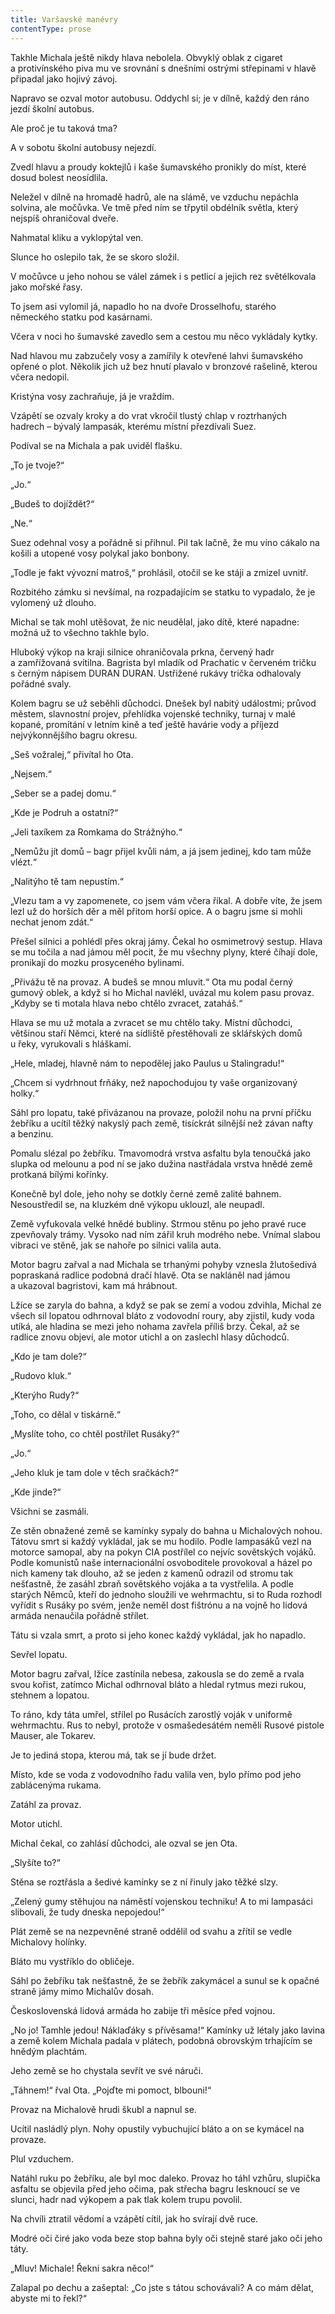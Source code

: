 ```yaml
---
title: Varšavské manévry
contentType: prose
---
```


<section>

Takhle Michala ještě nikdy hlava nebolela. Obvyklý oblak z cigaret a protivínského piva mu ve srovnání s dnešními ostrými střepinami v hlavě připadal jako hojivý závoj.

Napravo se ozval motor autobusu. Oddychl si; je v dílně, každý den ráno jezdí školní autobus.

Ale proč je tu taková tma?

A v sobotu školní autobusy nejezdí.

Zvedl hlavu a proudy koktejlů i kaše šumavského pronikly do míst, které dosud bolest neosídlila.

Neležel v dílně na hromadě hadrů, ale na slámě, ve vzduchu nepáchla solvina, ale močůvka. Ve tmě před ním se třpytil obdélník světla, který nejspíš ohraničoval dveře.

Nahmatal kliku a vyklopýtal ven.

Slunce ho oslepilo tak, že se skoro složil.

V močůvce u jeho nohou se válel zámek i s petlicí a jejich rez světélkovala jako mořské řasy.

To jsem asi vylomil já, napadlo ho na dvoře Drosselhofu, starého německého statku pod kasárnami.

Včera v noci ho šumavské zavedlo sem a cestou mu něco vykládaly kytky.

Nad hlavou mu zabzučely vosy a zamířily k otevřené lahvi šumavského opřené o plot. Několik jich už bez hnutí plavalo v bronzové rašelině, kterou včera nedopil.

Kristýna vosy zachraňuje, já je vraždím.

Vzápětí se ozvaly kroky a do vrat vkročil tlustý chlap v roztrhaných hadrech – bývalý lampasák, kterému místní přezdívali Suez.

Podíval se na Michala a pak uviděl flašku.

„To je tvoje?“

„Jo.“

„Budeš to dojíždět?“

„Ne.“

Suez odehnal vosy a pořádně si přihnul. Pil tak lačně, že mu víno cákalo na košili a utopené vosy polykal jako bonbony.

„Todle je fakt vývozní matroš,“ prohlásil, otočil se ke stáji a zmizel uvnitř.

Rozbitého zámku si nevšímal, na rozpadajícím se statku to vypadalo, že je vylomený už dlouho.

Michal se tak mohl utěšovat, že nic neudělal, jako dítě, které napadne: možná už to všechno takhle bylo.

</section>

<section>

Hluboký výkop na kraji silnice ohraničovala prkna, červený hadr a zamřížovaná svítilna. Bagrista byl mladík od Prachatic v červeném tričku s černým nápisem DURAN DURAN. Ustřižené rukávy trička odhalovaly pořádné svaly.

Kolem bagru se už seběhli důchodci. Dnešek byl nabitý událostmi; průvod městem, slavnostní projev, přehlídka vojenské techniky, turnaj v malé kopané, promítání v letním kině a teď ještě havárie vody a příjezd nejvýkonnějšího bagru okresu.

„Seš vožralej,“ přivítal ho Ota.

„Nejsem.“

„Seber se a padej domu.“

„Kde je Podruh a ostatní?“

„Jeli taxíkem za Romkama do Strážnýho.“

„Nemůžu jít domů – bagr přijel kvůli nám, a já jsem jedinej, kdo tam může vlézt.“

„Nalitýho tě tam nepustím.“

„Vlezu tam a vy zapomenete, co jsem vám včera říkal. A dobře víte, že jsem lezl už do horších děr a měl přitom horší opice. A o bagru jsme si mohli nechat jenom zdát.“

Přešel silnici a pohlédl přes okraj jámy. Čekal ho osmimetrový sestup. Hlava se mu točila a nad jámou měl pocit, že mu všechny plyny, které číhají dole, pronikají do mozku prosyceného bylinami.

„Přivážu tě na provaz. A budeš se mnou mluvit.“ Ota mu podal černý gumový oblek, a když si ho Michal navlékl, uvázal mu kolem pasu provaz. „Kdyby se ti motala hlava nebo chtělo zvracet, zataháš.“

Hlava se mu už motala a zvracet se mu chtělo taky. Místní důchodci, většinou staří Němci, které na sídliště přestěhovali ze sklářských domů u řeky, vyrukovali s hláškami.

„Hele, mladej, hlavně nám to nepodělej jako Paulus u Stalingradu!“

„Chcem si vydrhnout frňáky, než napochodujou ty vaše organizovaný holky.“

Sáhl pro lopatu, také přivázanou na provaze, položil nohu na první příčku žebříku a ucítil těžký nakyslý pach země, tisíckrát silnější než závan nafty a benzinu.

Pomalu slézal po žebříku. Tmavomodrá vrstva asfaltu byla tenoučká jako slupka od melounu a pod ní se jako dužina nastřádala vrstva hnědé země protkaná bílými kořínky.

Konečně byl dole, jeho nohy se dotkly černé země zalité bahnem. Nesoustředil se, na kluzkém dně výkopu uklouzl, ale neupadl.

Země vyfukovala velké hnědé bubliny. Strmou stěnu po jeho pravé ruce zpevňovaly trámy. Vysoko nad ním zářil kruh modrého nebe. Vnímal slabou vibraci ve stěně, jak se nahoře po silnici valila auta.

Motor bagru zařval a nad Michala se trhanými pohyby vznesla žlutošedivá popraskaná radlice podobná dračí hlavě. Ota se nakláněl nad jámou a ukazoval bagristovi, kam má hrábnout.

Lžíce se zaryla do bahna, a když se pak se zemí a vodou zdvihla, Michal ze všech sil lopatou odhrnoval bláto z vodovodní roury, aby zjistil, kudy voda utíká, ale hladina se mezi jeho nohama zavřela příliš brzy. Čekal, až se radlice znovu objeví, ale motor utichl a on zaslechl hlasy důchodců.

„Kdo je tam dole?“

„Rudovo kluk.“

„Kterýho Rudy?“

„Toho, co dělal v tiskárně.“

„Myslíte toho, co chtěl postřílet Rusáky?“

„Jo.“

„Jeho kluk je tam dole v těch sračkách?“

„Kde jinde?“

Všichni se zasmáli.

Ze stěn obnažené země se kamínky sypaly do bahna u Micha­lových nohou. Tátovu smrt si každý vykládal, jak se mu hodilo. Podle lampasáků vezl na motorce samopal, aby na pokyn CIA postřílel co nejvíc sovětských vojáků. Podle komunistů naše internacionální osvoboditele provokoval a házel po nich kameny tak dlouho, až se jeden z kamenů odrazil od stromu tak nešťastně, že zasáhl zbraň sovětského vojáka a ta vystřelila. A podle starých Němců, kteří do jednoho sloužili ve wehrmachtu, si to Ruda rozhodl vyřídit s Rusáky po svém, jenže neměl dost fištrónu a na vojně ho lidová armáda nenaučila pořádně střílet.

Tátu si vzala smrt, a proto si jeho konec každý vykládal, jak ho napadlo.

Sevřel lopatu.

Motor bagru zařval, lžíce zastínila nebesa, zakousla se do země a rvala svou kořist, zatímco Michal odhrnoval bláto a hledal rytmus mezi rukou, stehnem a lopatou.

To ráno, kdy táta umřel, střílel po Rusácích zarostlý voják v uniformě wehrmachtu. Rus to nebyl, protože v osmašedesátém neměli Rusové pistole Mauser, ale Tokarev.

Je to jediná stopa, kterou má, tak se jí bude držet.

Místo, kde se voda z vodovodního řadu valila ven, bylo přímo pod jeho zablácenýma rukama.

Zatáhl za provaz.

Motor utichl.

Michal čekal, co zahlásí důchodci, ale ozval se jen Ota.

„Slyšíte to?“

Stěna se roztřásla a šedivé kamínky se z ní řinuly jako těžké slzy.

„Zelený gumy stěhujou na náměstí vojenskou techniku! A to mi lampasáci slibovali, že tudy dneska nepojedou!“

Plát země se na nezpevněné straně oddělil od svahu a zřítil se vedle Michalovy holínky.

Bláto mu vystříklo do obličeje.

Sáhl po žebříku tak nešťastně, že se žebřík zakymácel a sunul se k opačné straně jámy mimo Michalův dosah.

Československá lidová armáda ho zabije tři měsíce před vojnou.

„No jo! Tamhle jedou! Náklaďáky s přívěsama!“ Kamínky už létaly jako lavina a země kolem Michala padala v plátech, podobná obrovským trhajícím se hnědým plachtám.

Jeho země se ho chystala sevřít ve své náruči.

„Táhnem!“ řval Ota. „Pojďte mi pomoct, blbouni!“

Provaz na Michalově hrudi škubl a napnul se.

Ucítil nasládlý plyn. Nohy opustily vybuchující bláto a on se kymácel na provaze.

Plul vzduchem.

Natáhl ruku po žebříku, ale byl moc daleko. Provaz ho táhl vzhůru, slupička asfaltu se objevila před jeho očima, pak střecha bagru lesknoucí se ve slunci, hadr nad výkopem a pak tlak kolem trupu povolil.

Na chvíli ztratil vědomí a vzápětí cítil, jak ho svírají dvě ruce.

Modré oči čiré jako voda beze stop bahna byly oči stejně staré jako oči jeho táty.

„Mluv! Michale! Řekni sakra něco!“

Zalapal po dechu a zašeptal: „Co jste s tátou schovávali? A co mám dělat, abyste mi to řekl?“

</section>
